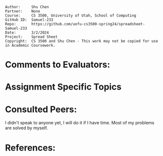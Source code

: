 ```
Author:     Shu Chen
Partner:    None
Course:     CS 3500, University of Utah, School of Computing
GitHub ID:  Samuel-233
Repo:       https://github.com/uofu-cs3500-spring24/spreadsheet-Samuel-233
Date:       3/2/2024
Project:    Spread Sheet
Copyright:  CS 3500 and Shu Chen - This work may not be copied for use in Academic Coursework.
```

# Comments to Evaluators:


# Assignment Specific Topics


# Consulted Peers:

I didn't speak to anyone yet, I will do it if I have time. Most of my problems are solved by myself.

# References:

